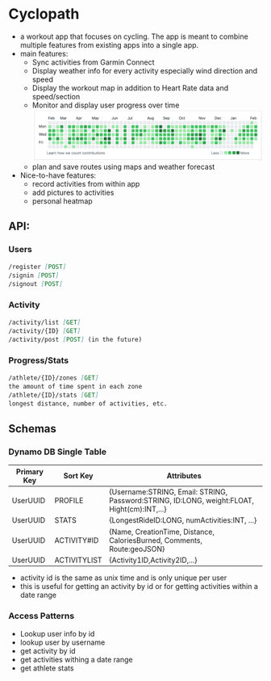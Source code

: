 # Cyclopath

- a workout app that focuses on cycling. The app is meant to combine multiple features from existing
  apps into a single app.
- main features:
    - Sync activities from Garmin Connect
    - Display weather info for every activity especially wind direction and speed
    - Display the workout map in addition to Heart Rate data and speed/section
    - Monitor and display user progress over time
      ![img.png](img.png)
    - plan and save routes using maps and weather forecast
- Nice-to-have features:
    - record activities from within app
    - add pictures to activities
    - personal heatmap

## API:

### Users

```markdown
/register [POST]
/signin [POST]
/signout [POST]
```

### Activity

```md
/activity/list [GET]
/activity/{ID} [GET]
/activity/post [POST] (in the future)
```

### Progress/Stats

```md
/athlete/{ID}/zones [GET]
the amount of time spent in each zone
/athlete/{ID}/stats [GET]
longest distance, number of activities, etc.
```

## Schemas

### Dynamo DB Single Table

| Primary Key | Sort Key     | Attributes                                                                                  |
|-------------|--------------|---------------------------------------------------------------------------------------------|
| UserUUID    | PROFILE      | {Username:STRING, Email: STRING, Password:STRING, ID:LONG, weight:FLOAT, Hight(cm):INT,...} |
| UserUUID    | STATS        | {LongestRideID:LONG, numActivities:INT, ...}                                                |
| UserUUID    | ACTIVITY#ID  | {Name, CreationTime, Distance, CaloriesBurned, Comments, Route:geoJSON}                     | 
| UserUUID    | ACTIVITYLIST | {Activity1ID,Activity2ID,...}                                                               |

- activity id is the same as unix time and is only unique per user
- this is useful for getting an activity by id or for getting activities within a date range

### Access Patterns

- Lookup user info by id
- lookup user by username
- get activity by id
- get activities withing a date range
- get athlete stats